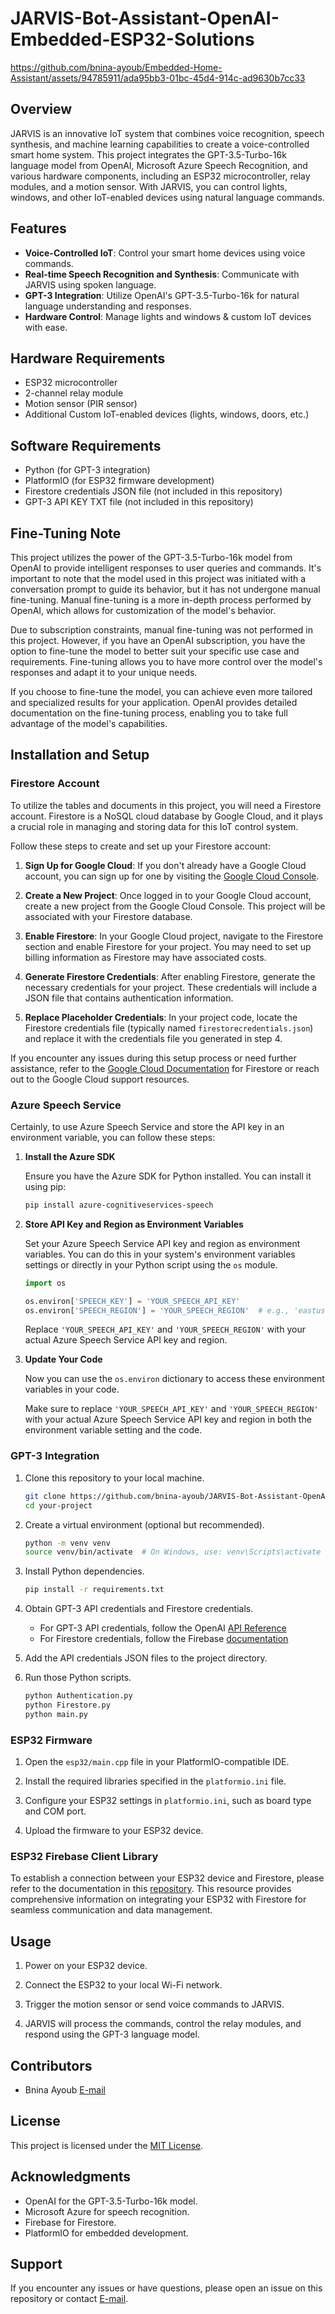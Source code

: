 # JARVIS-Bot-Assistant-OpenAI-Embedded-ESP32-Solutions



https://github.com/bnina-ayoub/Embedded-Home-Assistant/assets/94785911/ada95bb3-01bc-45d4-914c-ad9630b7cc33



## Overview

JARVIS is an innovative IoT system that combines voice recognition, speech synthesis, and machine learning capabilities to create a voice-controlled smart home system. This project integrates the GPT-3.5-Turbo-16k language model from OpenAI, Microsoft Azure Speech Recognition, and various hardware components, including an ESP32 microcontroller, relay modules, and a motion sensor. With JARVIS, you can control lights, windows, and other IoT-enabled devices using natural language commands.

## Features

- **Voice-Controlled IoT**: Control your smart home devices using voice commands.
- **Real-time Speech Recognition and Synthesis**: Communicate with JARVIS using spoken language.
- **GPT-3 Integration**: Utilize OpenAI's GPT-3.5-Turbo-16k for natural language understanding and responses.
- **Hardware Control**: Manage lights and windows & custom IoT devices with ease.

## Hardware Requirements

- ESP32 microcontroller
- 2-channel relay module
- Motion sensor (PIR sensor)
- Additional Custom IoT-enabled devices (lights, windows, doors, etc.)

## Software Requirements

- Python (for GPT-3 integration)
- PlatformIO (for ESP32 firmware development)
- Firestore credentials JSON file (not included in this repository)
- GPT-3 API KEY TXT file (not included in this repository)

## Fine-Tuning Note

This project utilizes the power of the GPT-3.5-Turbo-16k model from OpenAI to provide intelligent responses to user queries and commands. It's important to note that the model used in this project was initiated with a conversation prompt to guide its behavior, but it has not undergone manual fine-tuning. Manual fine-tuning is a more in-depth process performed by OpenAI, which allows for customization of the model's behavior.

Due to subscription constraints, manual fine-tuning was not performed in this project. However, if you have an OpenAI subscription, you have the option to fine-tune the model to better suit your specific use case and requirements. Fine-tuning allows you to have more control over the model's responses and adapt it to your unique needs.

If you choose to fine-tune the model, you can achieve even more tailored and specialized results for your application. OpenAI provides detailed documentation on the fine-tuning process, enabling you to take full advantage of the model's capabilities.


## Installation and Setup
### Firestore Account

To utilize the tables and documents in this project, you will need a Firestore account. Firestore is a NoSQL cloud database by Google Cloud, and it plays a crucial role in managing and storing data for this IoT control system.

Follow these steps to create and set up your Firestore account:

1. **Sign Up for Google Cloud**: If you don't already have a Google Cloud account, you can sign up for one by visiting the [Google Cloud Console](https://console.cloud.google.com/).

2. **Create a New Project**: Once logged in to your Google Cloud account, create a new project from the Google Cloud Console. This project will be associated with your Firestore database.

3. **Enable Firestore**: In your Google Cloud project, navigate to the Firestore section and enable Firestore for your project. You may need to set up billing information as Firestore may have associated costs.

4. **Generate Firestore Credentials**: After enabling Firestore, generate the necessary credentials for your project. These credentials will include a JSON file that contains authentication information.

5. **Replace Placeholder Credentials**: In your project code, locate the Firestore credentials file (typically named `firestorecredentials.json`) and replace it with the credentials file you generated in step 4.

If you encounter any issues during this setup process or need further assistance, refer to the [Google Cloud Documentation](https://cloud.google.com/firestore/docs) for Firestore or reach out to the Google Cloud support resources.

### Azure Speech Service
Certainly, to use Azure Speech Service and store the API key in an environment variable, you can follow these steps:

1. **Install the Azure SDK**

   Ensure you have the Azure SDK for Python installed. You can install it using pip:

   ```bash
   pip install azure-cognitiveservices-speech
   ```

2. **Store API Key and Region as Environment Variables**

   Set your Azure Speech Service API key and region as environment variables. You can do this in your system's environment variables settings or directly in your Python script using the `os` module.

   ```python
   import os

   os.environ['SPEECH_KEY'] = 'YOUR_SPEECH_API_KEY'
   os.environ['SPEECH_REGION'] = 'YOUR_SPEECH_REGION'  # e.g., 'eastus'
   ```

   Replace `'YOUR_SPEECH_API_KEY'` and `'YOUR_SPEECH_REGION'` with your actual Azure Speech Service API key and region.

3. **Update Your Code**

   Now you can use the `os.environ` dictionary to access these environment variables in your code.

   Make sure to replace `'YOUR_SPEECH_API_KEY'` and `'YOUR_SPEECH_REGION'` with your actual Azure Speech Service API key and region in both the environment variable setting and the code.


### GPT-3 Integration

1. Clone this repository to your local machine.

   ```bash
   git clone https://github.com/bnina-ayoub/JARVIS-Bot-Assistant-OpenAI-Embedded-ESP32-Solutions.git
   cd your-project
   ```

2. Create a virtual environment (optional but recommended).

   ```bash
   python -m venv venv
   source venv/bin/activate  # On Windows, use: venv\Scripts\activate
   ```

3. Install Python dependencies.

   ```bash
   pip install -r requirements.txt
   ```

4. Obtain GPT-3 API credentials and Firestore credentials.

   - For GPT-3 API credentials, follow the OpenAI [API Reference](https://platform.openai.com/docs/api-reference)
   - For Firestore credentials, follow the Firebase [documentation](https://platform.openai.com/docs/api-reference)

5. Add the API credentials JSON files to the project directory.

6. Run those Python scripts.

   ```bash
   python Authentication.py
   python Firestore.py
   python main.py
   ```

### ESP32 Firmware

1. Open the `esp32/main.cpp` file in your PlatformIO-compatible IDE.

2. Install the required libraries specified in the `platformio.ini` file.

3. Configure your ESP32 settings in `platformio.ini`, such as board type and COM port.

4. Upload the firmware to your ESP32 device.

### ESP32 Firebase Client Library

To establish a connection between your ESP32 device and Firestore, please refer to the documentation in this [repository](https://github.com/mobizt/Firebase-ESP-Client#about-firebasedata-object). 
This resource provides comprehensive information on integrating your ESP32 with Firestore for seamless communication and data management.

## Usage

1. Power on your ESP32 device.

2. Connect the ESP32 to your local Wi-Fi network.

3. Trigger the motion sensor or send voice commands to JARVIS.

4. JARVIS will process the commands, control the relay modules, and respond using the GPT-3 language model.

## Contributors

- Bnina Ayoub [E-mail](bninayoub.pro@gmail.com)

## License

This project is licensed under the [MIT License](LICENSE.md).

## Acknowledgments

- OpenAI for the GPT-3.5-Turbo-16k model.
- Microsoft Azure for speech recognition.
- Firebase for Firestore.
- PlatformIO for embedded development.

## Support

If you encounter any issues or have questions, please open an issue on this repository or contact [E-mail](bninayoub.pro@gmail.com).
